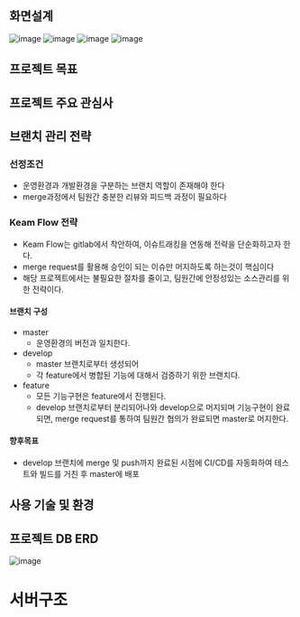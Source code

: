 ## 화면설계

![image](https://user-images.githubusercontent.com/23456264/158011724-0def314c-0df0-4869-9f52-5a012a1425f4.png)
![image](https://user-images.githubusercontent.com/23456264/158011746-1b34746d-de33-4fcb-a31c-ebcc32ad0594.png)
![image](https://user-images.githubusercontent.com/23456264/158011759-1c224ac8-49f2-4b83-8910-40933fff0092.png)
![image](https://user-images.githubusercontent.com/23456264/158011766-f8e553dd-2e7b-42ea-9f9a-86b7481c89a1.png)

## 프로젝트 목표

## 프로젝트 주요 관심사

## 브랜치 관리 전략
### 선정조건
- 운영환경과 개발환경을 구분하는 브랜치 역할이 존재해야 한다
- merge과정에서 팀원간 충분한 리뷰와 피드백 과정이 필요하다

### Keam Flow 전략
- Keam Flow는 gitlab에서 착안하여, 이슈트래킹을 연동해 전략을 단순화하고자 한다.
- merge request를 활용해 승인이 되는 이슈만 머지하도록 하는것이 핵심이다
- 해당 프로젝트에서는 불필요한 절차를 줄이고, 팀원간에 안정성있는 소스관리를 위한 전략이다.

#### 브랜치 구성

- master
	- 운영환경의 버전과 일치한다.
- develop
	- master 브랜치로부터 생성되어
	- 각 feature에서 병합된 기능에 대해서 검증하기 위한 브랜치다.
- feature
	- 모든 기능구현은 feature에서 진행된다.
	- develop 브랜치로부터 분리되어나와 develop으로 머지되며 기능구현이 완료되면, merge request를 통하여 팀원간 협의가 완료되면 master로 머지한다.


#### 향후목표
- develop 브랜치에 merge 및 push까지 완료된 시점에 CI/CD를 자동화하여 테스트와 빌드를 거친 후 master에 배포

## 사용 기술 및 환경

## 프로젝트 DB ERD
![image](https://user-images.githubusercontent.com/23456264/164025116-840dde85-294b-46ae-a114-80312e882da6.png)

# 서버구조
